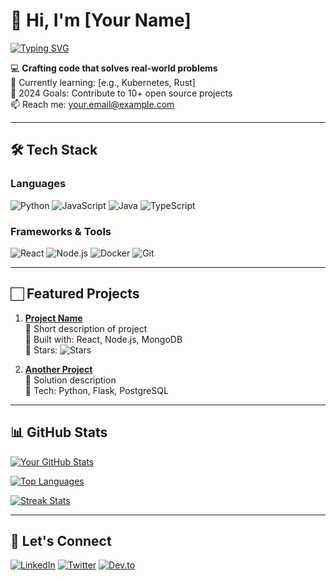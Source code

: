 # 👋 Hi, I'm [Your Name]

[![Typing SVG](https://readme-typing-svg.demolab.com?font=Fira+Code&pause=1000&color=38C172&width=435&lines=Passionate+Developer;Open+Source+Enthusiast;Problem+Solver)](https://git.io/typing-svg)

💻 **Crafting code that solves real-world problems**  
🌱 Currently learning: [e.g., Kubernetes, Rust]  
🎯 2024 Goals: Contribute to 10+ open source projects  
📫 Reach me: [your.email@example.com](mailto:your.email@example.com)

---

## 🛠️ Tech Stack
### Languages
![Python](https://img.shields.io/badge/-Python-3776AB?logo=python&logoColor=white)
![JavaScript](https://img.shields.io/badge/-JavaScript-F7DF1E?logo=javascript&logoColor=black)
![Java](https://img.shields.io/badge/-Java-007396?logo=java&logoColor=white)
![TypeScript](https://img.shields.io/badge/-TypeScript-3178C6?logo=typescript&logoColor=white)

### Frameworks & Tools
![React](https://img.shields.io/badge/-React-61DAFB?logo=react&logoColor=black)
![Node.js](https://img.shields.io/badge/-Node.js-339933?logo=node.js&logoColor=white)
![Docker](https://img.shields.io/badge/-Docker-2496ED?logo=docker&logoColor=white)
![Git](https://img.shields.io/badge/-Git-F05032?logo=git&logoColor=white)

---

## 🏻 Featured Projects
1. **[Project Name](https://github.com/yourusername/project-repo)**  
   🔹 Short description of project  
   🔹 Built with: React, Node.js, MongoDB  
   🔹 Stars: ![Stars](https://img.shields.io/github/stars/yourusername/project-repo?style=flat-square)

2. **[Another Project](https://github.com/yourusername/another-repo)**  
   🔹 Solution description  
   🔹 Tech: Python, Flask, PostgreSQL

---

## 📊 GitHub Stats
[![Your GitHub Stats](https://github-readme-stats.vercel.app/api?username=yourusername&show_icons=true&theme=radical)](https://github.com/yourusername)

[![Top Languages](https://github-readme-stats.vercel.app/api/top-langs/?username=yourusername&layout=compact&theme=dark)](https://github.com/yourusername)

[![Streak Stats](https://streak-stats.demolab.com?user=yourusername&theme=dark)](https://git.io/streak-stats)

---

## 🤝 Let's Connect
[![LinkedIn](https://img.shields.io/badge/LinkedIn-0077B5?style=for-the-badge&logo=linkedin&logoColor=white)](https://linkedin.com/in/yourprofile)
[![Twitter](https://img.shields.io/badge/Twitter-1DA1F2?style=for-the-badge&logo=twitter&logoColor=white)](https://twitter.com/yourhandle)
[![Dev.to](https://img.shields.io/badge/dev.to-0A0A0A?style=for-the-badge&logo=dev.to&logoColor=white)](https://dev.to/yourusername)
